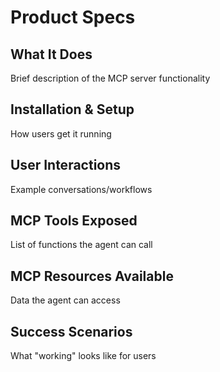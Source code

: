 # Product Specs

## What It Does
Brief description of the MCP server functionality

## Installation & Setup
How users get it running

## User Interactions
Example conversations/workflows

## MCP Tools Exposed
List of functions the agent can call

## MCP Resources Available  
Data the agent can access

## Success Scenarios
What "working" looks like for users